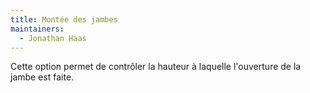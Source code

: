```yaml
---
title: Montée des jambes
maintainers:
  - Jonathan Haas
---
```


Cette option permet de contrôler la hauteur à laquelle l'ouverture de la jambe est faite.
